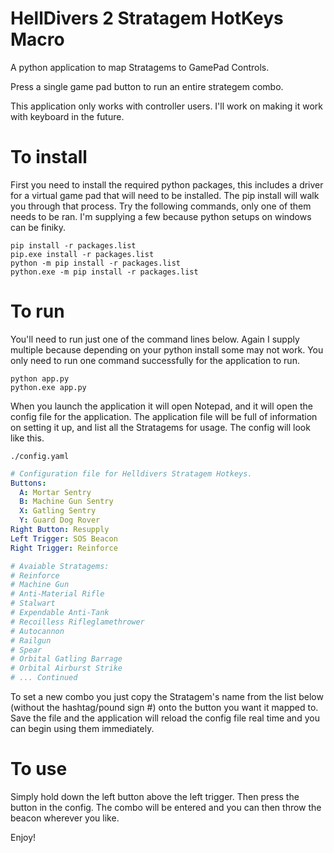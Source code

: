 # HellDivers 2 Stratagem HotKeys Macro
A python application to map Stratagems to GamePad Controls.

Press a single game pad button to run an entire strategem combo.

This application only works with controller users. I'll work on making it work with keyboard in the future.

# To install
First you need to install the required python packages, this includes a driver for a virtual game pad that will need to be installed. The pip install will walk you through that process.
Try the following commands, only one of them needs to be ran. I'm supplying a few because python setups on windows can be finiky.
```
pip install -r packages.list
pip.exe install -r packages.list
python -m pip install -r packages.list
python.exe -m pip install -r packages.list
```
# To run
You'll need to run just one of the command lines below. Again I supply multiple because depending on your python install some may not work. You only need to run one command successfully for the application to run.
```
python app.py
python.exe app.py
```

When you launch the application it will open Notepad, and it will open the config file for the application. The application file will be full of information on setting it up, and list all the Stratagems for usage.
The config will look like this.

```./config.yaml```
```yaml
# Configuration file for Helldivers Stratagem Hotkeys.
Buttons:
  A: Mortar Sentry
  B: Machine Gun Sentry
  X: Gatling Sentry
  Y: Guard Dog Rover
Right Button: Resupply
Left Trigger: SOS Beacon
Right Trigger: Reinforce

# Avaiable Stratagems: 
# Reinforce
# Machine Gun
# Anti-Material Rifle
# Stalwart
# Expendable Anti-Tank
# Recoilless Rifleglamethrower
# Autocannon
# Railgun
# Spear
# Orbital Gatling Barrage
# Orbital Airburst Strike
# ... Continued
```

To set a new combo you just copy the Stratagem's name from the list below (without the hashtag/pound sign #) onto the button you want it mapped to.
Save the file and the application will reload the config file real time and you can begin using them immediately.

# To use
Simply hold down the left button above the left trigger. Then press the button in the config. The combo will be entered and you can then throw the beacon wherever you like.

Enjoy!
